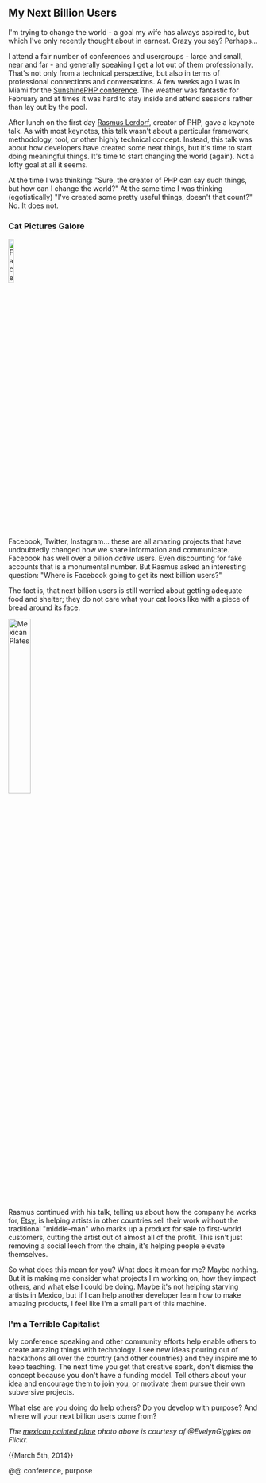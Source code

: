 ## My Next Billion Users

I'm trying to change the world - a goal my wife has always aspired to, but which I've only recently thought about in earnest. Crazy you say? Perhaps...

I attend a fair number of conferences and usergroups - large and small, near and far - and generally speaking I get a lot out of them professionally. That's not only from a technical perspective, but also in terms of professional connections and conversations. A few weeks ago I was in Miami for the [SunshinePHP conference](http://sunshinephp.com "SunshinePHP conference"). The weather was fantastic for February and at times it was hard to stay inside and attend sessions rather than lay out by the pool.

After lunch on the first day [Rasmus Lerdorf](https://twitter.com/rasmus "Rasmus Lerdorf"), creator of PHP, gave a keynote talk. As with most keynotes, this talk wasn't about a particular framework, methodology, tool, or other highly technical concept. Instead, this talk was about how developers have created some neat things, but it's time to start doing meaningful things. It's time to start changing the world (again). Not a lofty goal at all it seems.

At the time I was thinking: "Sure, the creator of PHP can say such things, but how can I change the world?" At the same time I was thinking (egotistically) "I've created some pretty useful things, doesn't that count?" No. It does not.

### Cat Pictures Galore

<img title='Facebook' src='/images/facebook.png' class='right' style='width: 15%'>

Facebook, Twitter, Instagram... these are all amazing projects that have undoubtedly changed how we share information and communicate. Facebook has well over a billion *active* users. Even discounting for fake accounts that is a monumental number. But Rasmus asked an interesting question: "Where is Facebook going to get its next billion users?"

The fact is, that next billion users is still worried about getting adequate food and shelter; they do not care what your cat looks like with a piece of bread around its face.

<img title='Mexican Plates' src='/images/mexican_plates.jpg' class='left' style='width: 30%'>

Rasmus continued with his talk, telling us about how the company he works for, [Etsy](http://etsy.com/ "Etsy"), is helping artists in other countries sell their work without the traditional "middle-man" who marks up a product for sale to first-world customers, cutting the artist out of almost all of the profit. This isn't just removing a social leech from the chain, it's helping people elevate themselves.

So what does this mean for you? What does it mean for me? Maybe nothing. But it is making me consider what projects I'm working on, how they impact others, and what else I could be doing. Maybe it's not helping starving artists in Mexico, but if I can help another developer learn how to make amazing products, I feel like I'm a small part of this machine.

### I'm a Terrible Capitalist

My conference speaking and other community efforts help enable others to create amazing things with technology. I see new ideas pouring out of hackathons all over the country (and other countries) and they inspire me to keep teaching. The next time you get that creative spark, don't dismiss the concept because you don't have a funding model. Tell others about your idea and encourage them to join you, or motivate them pursue their own subversive projects.

What else are you doing do help others? Do you develop with purpose? And where will your next billion users come from?

<cite>The [mexican painted plate](http://flic.kr/p/6cVcp2 "Mexican painted plate") photo above is courtesy of @EvelynGiggles on Flickr.</cite>

{{March 5th, 2014}}

@@ conference, purpose
